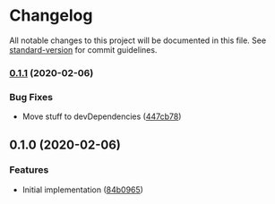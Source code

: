 # Changelog

All notable changes to this project will be documented in this file. See [standard-version](https://github.com/conventional-changelog/standard-version) for commit guidelines.

### [0.1.1](https://github.com/cfware/path-router/compare/v0.1.0...v0.1.1) (2020-02-06)


### Bug Fixes

* Move stuff to devDependencies ([447cb78](https://github.com/cfware/path-router/commit/447cb786a4eab865fa00b4c0834a2cec5069906e))

## 0.1.0 (2020-02-06)


### Features

* Initial implementation ([84b0965](https://github.com/cfware/path-router/commit/84b0965179825e197df6b665b4cad8527bf75efd))
